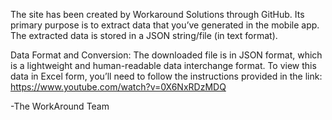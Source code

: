 The site has been created by Workaround Solutions through GitHub. Its primary purpose is to extract data that you’ve generated in the mobile app. The extracted data is stored in a JSON string/file (in text format).

Data Format and Conversion:
The downloaded file is in JSON format, which is a lightweight and human-readable data interchange format. To view this data in Excel form, you’ll need to follow the instructions provided in the link:
https://www.youtube.com/watch?v=0X6NxRDzMDQ


-The WorkAround Team 
